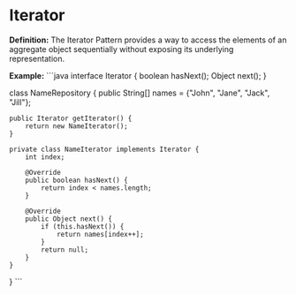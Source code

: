 # Iterator
**Definition:** The Iterator Pattern provides a way to access the elements of an aggregate object sequentially without exposing its underlying representation.

**Example:**
\`\`\`java
interface Iterator {
    boolean hasNext();
    Object next();
}

class NameRepository {
    public String[] names = {"John", "Jane", "Jack", "Jill"};

    public Iterator getIterator() {
        return new NameIterator();
    }

    private class NameIterator implements Iterator {
        int index;

        @Override
        public boolean hasNext() {
            return index < names.length;
        }

        @Override
        public Object next() {
            if (this.hasNext()) {
                return names[index++];
            }
            return null;
        }
    }
}
\`\`\`

